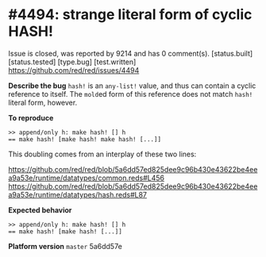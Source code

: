 
#4494: strange literal form of cyclic HASH!
================================================================================
Issue is closed, was reported by 9214 and has 0 comment(s).
[status.built] [status.tested] [type.bug] [test.written]
<https://github.com/red/red/issues/4494>

**Describe the bug**
`hash!` is an `any-list!` value, and thus can contain a cyclic reference to itself. The `mold`ed form of this reference does not match `hash!` literal form, however.

**To reproduce**
```red
>> append/only h: make hash! [] h
== make hash! [make hash! make hash! [...]]
```

This doubling comes from an interplay of these two lines:

https://github.com/red/red/blob/5a6dd57ed825dee9c96b430e43622be4eea9a53e/runtime/datatypes/common.reds#L456
https://github.com/red/red/blob/5a6dd57ed825dee9c96b430e43622be4eea9a53e/runtime/datatypes/hash.reds#L87

**Expected behavior**
```red
>> append/only h: make hash! [] h
== make hash! [make hash! [...]]
```

**Platform version**
`master` 5a6dd57e



